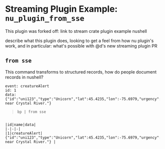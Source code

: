 # Streaming Plugin Example: `nu_plugin_from_sse`

This plugin was forked off: link to stream crate plugin example nushell

describe what this plugin does, looking to get a feel from how nu plugin's
work, and in particular: what's possible with @d's new streaming plugin PR

## `from sse`

This command transforms to structured records, how do people document records in nushell?

```
event: creatureAlert
id: 1
data: {"id":"uni123","type":"Unicorn","lat":45.4235,"lon":-75.6979,"urgency":"high","desc":"Injured near Crystal River."}

```

> ```nushell
> bp | from sse
> ````

```

|id|name|data|
|-|-|-|
|1|creatureAlert|{"id":"uni123","type":"Unicorn","lat":45.4235,"lon":-75.6979,"urgency":"high","desc":"Injured near Crystal River."} |
